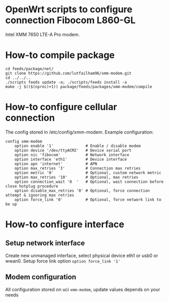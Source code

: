 # OpenWrt scripts to configure connection Fibocom L860-GL
Intel XMM 7650 LTE-A Pro modem.

# How-to compile package
```
cd feeds/package/net/
git clone https://github.com/lutfailham96/xmm-modem.git
cd ../../..
./scripts feeds update -a; ./scripts/feeds install -a
make -j $(($(nproc)+1)) package/feeds/packages/xmm-modem/compile
```

# How-to configure cellular connection
The config stored in /etc/config/xmm-modem. Example configuration:
```
config xmm-modem
	option enable '1'              # Enable / disable modem
	option device '/dev/ttyACM2'   # Device serial port
	option nic 'fibocom'           # Network interface
	option interface 'eth1'        # Device interface
	option apn 'internet'          # APN
	option max_retries '3'         # Connection max retries
	option metric '0'              # Optional, custom network metric
	option max_retries '10'        # Optional, max retries
	option connection_wait '0  '   # Optional, wait connection before close hotplug procedure
	option disable_max_retries '0' # Optional, force connection attempt & ignoring max retries
	option force_link '0'          # Optional, force network link to be up
```

# How-to configure interface
## Setup network interface
Create new unmanaged interface, select physical device eth1 or usb0 or wwan0.
Setup force link option `option force_link '1'`
## Modem configuration
All configuration stored on uci `xmm-modem`, update values depends on your needs
